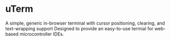 # uTerm
A simple, generic in-browser terminal with cursor positioning, clearing, and text-wrapping support
Designed to provide an easy-to-use termial for web-based microcontroller IDEs.
